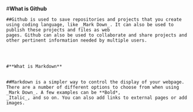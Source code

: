 #**What is Github**
	

	##Github is used to save repositories and projects that you create using coding language, like _Mark Down_. It can also be used to publish these projects and files as web
	pages. Github can also be used to collaborate and share projects and other pertinent information needed by multiple users.
	

	

	#**What is Markdown**
	

	##Markdown is a simpler way to control the display of your webpage. There are a number of different options to choose from when using _Mark Down_. A few examples can be **Bold*,
	_Italic_, and so on. You can also add links to external pages or add images.
